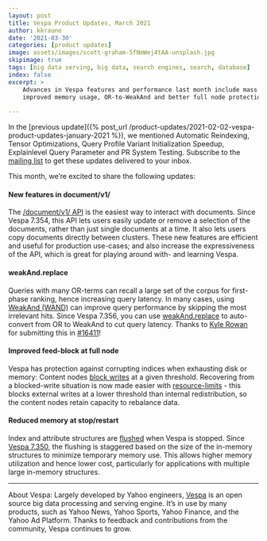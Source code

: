 ```yaml
---
layout: post
title: Vespa Product Updates, March 2021
author: kkraune
date: '2021-03-30'
categories: [product updates]
image: assets/images/scott-graham-5fNmWej4tAA-unsplash.jpg
skipimage: true
tags: [big data serving, big data, search engines, search, database]
index: false
excerpt: >
    Advances in Vespa features and performance last month include mass update/delete in /document/v1/,
    improved memory usage, OR-to-WeakAnd and better full node protection.
    
---
```


In the [previous update]({% post_url /product-updates/2021-02-02-vespa-product-updates-january-2021 %}),
we mentioned Automatic Reindexing, Tensor Optimizations, Query Profile Variant Initialization Speedup,
Explainlevel Query Parameter and PR System Testing.
Subscribe to the [mailing list](https://vespa.ai/mailing-list.html) to get these updates delivered to your inbox.

This month, we’re excited to share the following updates:


#### New features in document/v1/
The [/document/v1/ API](https://docs.vespa.ai/en/reference/document-v1-api-reference.html)
is the easiest way to interact with documents.
Since Vespa 7.354, this API lets users easily update or remove a selection of the documents,
rather than just single documents at a time.
It also lets users copy documents directly between clusters.
These new features are efficient and useful for production use-cases;
and also increase the expressiveness of the API,
which is great for playing around with- and learning Vespa.


#### weakAnd.replace
Queries with many OR-terms can recall a large set of the corpus for first-phase ranking,
hence increasing query latency.
In many cases, using [WeakAnd (WAND)](https://docs.vespa.ai/en/using-wand-with-vespa.html)
can improve query performance by skipping the most irrelevant hits.
Since Vespa 7.356, you can use [weakAnd.replace](https://docs.vespa.ai/en/reference/query-api-reference.html#weakAnd.replace)
to auto-convert from OR to WeakAnd to cut query latency.
Thanks to [Kyle Rowan](https://github.com/karowan) for submitting this in
[#16411](https://github.com/vespa-engine/vespa/pull/16411)!


#### Improved feed-block at full node
Vespa has protection against corrupting indices when exhausting disk or memory:
Content nodes [block writes](https://docs.vespa.ai/en/reads-and-writes.html#feed-block ) at a given threshold.
Recovering from a blocked-write situation is now made easier with
[resource-limits](https://docs.vespa.ai/en/reference/services-content.html#resource-limits) -
this blocks external writes at a lower threshold than internal redistribution,
so the content nodes retain capacity to rebalance data.


#### Reduced memory at stop/restart
Index and attribute structures are [flushed](https://docs.vespa.ai/en/proton.html#proton-maintenance-jobs) when Vespa is stopped.
Since [Vespa 7.350](https://github.com/vespa-engine/vespa/pull/16296),
the flushing is staggered based on the size of the in-memory structures to minimize temporary memory use.
This allows higher memory utilization and hence lower cost,
particularly for applications with multiple large in-memory structures.


___
About Vespa: Largely developed by Yahoo engineers,
[Vespa](https://github.com/vespa-engine/vespa) is an open source big data processing and serving engine.
It’s in use by many products, such as Yahoo News, Yahoo Sports, Yahoo Finance, and the Yahoo Ad Platform.
Thanks to feedback and contributions from the community, Vespa continues to grow.
